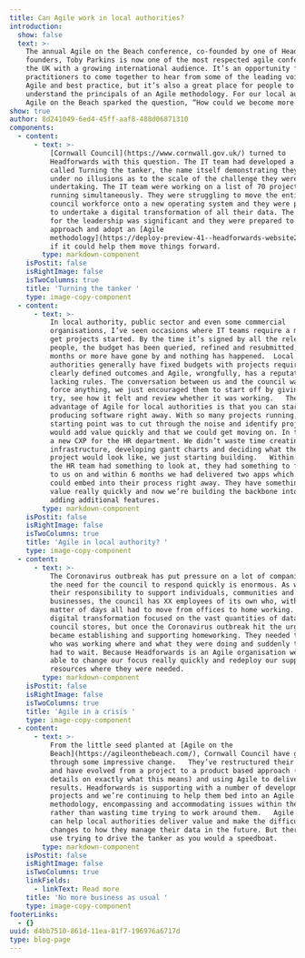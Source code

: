 ```yaml
---
title: Can Agile work in local authorities?
introduction:
  show: false
  text: >-
    The annual Agile on the Beach conference, co-founded by one of Headforwards’
    founders, Toby Parkins is now one of the most respected agile conferences in
    the UK with a growing international audience. It’s an opportunity for Agile
    practitioners to come together to hear from some of the leading voices in
    Agile and best practice, but it’s also a great place for people to get to
    understand the principals of an Agile methodology. For our local authority,
    Agile on the Beach sparked the question, “How could we become more Agile?”
show: true
author: 8d241049-6ed4-45ff-aaf8-488d06871310
components:
  - content:
      - text: >-
          [Cornwall Council](https://www.cornwall.gov.uk/) turned to
          Headforwards with this question. The IT team had developed a project
          called Turning the tanker, the name itself demonstrating they were
          under no illusions as to the scale of the challenge they were
          undertaking. The IT team were working on a list of 70 projects,
          running simultaneously. They were struggling to move the entire
          council workforce onto a new operating system and they were planning
          to undertake a digital transformation of all their data. The challenge
          for the leadership was significant and they were prepared to change
          approach and adopt an [Agile
          methodology](https://deploy-preview-41--headforwards-website2.netlify.app/what-we-do/create-value-through-software/)
          if it could help them move things forward.
        type: markdown-component
    isPostit: false
    isRightImage: false
    isTwoColumns: true
    title: 'Turning the tanker '
    type: image-copy-component
  - content:
      - text: >-
          In local authority, public sector and even some commercial
          organisations, I’ve seen occasions where IT teams require a mandate to
          get projects started. By the time it’s signed by all the relevant
          people, the budget has been queried, refined and resubmitted, four
          months or more have gone by and nothing has happened.  Local
          authorities generally have fixed budgets with projects requiring
          clearly defined outcomes and Agile, wrongfully, has a reputation for
          lacking rules. The conversation between us and the council wasn’t to
          force anything, we just encouraged them to start off by giving it a
          try, see how it felt and review whether it was working.   The
          advantage of Agile for local authorities is that you can start
          producing software right away. With so many projects running, our
          starting point was to cut through the noise and identify projects that
          would add value quickly and that we could get moving on. In this case,
          a new CXP for the HR department. We didn’t waste time creating an
          infrastructure, developing gantt charts and deciding what the final
          project would look like, we just starting building.   Within a week
          the HR team had something to look at, they had something to feed back
          to us on and within 6 months we had delivered two apps which they
          could embed into their process right away. They have something of
          value really quickly and now we’re building the backbone into it and
          adding additional features.
        type: markdown-component
    isPostit: false
    isRightImage: false
    isTwoColumns: true
    title: 'Agile in local authority? '
    type: image-copy-component
  - content:
      - text: >-
          The Coronavirus outbreak has put pressure on a lot of companies, but
          the need for the council to respond quickly is enormous. As well as
          their responsibility to support individuals, communities and
          businesses, the council has XX employees of its own who, within a
          matter of days all had to move from offices to home working.   The
          digital transformation focused on the vast quantities of data the
          council stores, but once the Coronavirus outbreak hit the urgent task
          became establishing and supporting homeworking. They needed to know
          who was working where and what they were doing and suddenly the data
          had to wait. Because Headforwards is an Agile organisation we were
          able to change our focus really quickly and redeploy our support
          resources where they were needed.
        type: markdown-component
    isPostit: false
    isRightImage: false
    isTwoColumns: true
    title: 'Agile in a crisis '
    type: image-copy-component
  - content:
      - text: >-
          From the little seed planted at [Agile on the
          Beach](https://agileonthebeach.com/), Cornwall Council have gone
          through some impressive change.   They’ve restructured their IT Team
          and have evolved from a project to a product based approach (need more
          details on exactly what this means) and using Agile to deliver
          results. Headforwards is supporting with a number of development
          projects and we’re continuing to help them bed into an Agile
          methodology, encompassing and accommodating issues within the plan
          rather than wasting time trying to work around them.   Agile really
          can help local authorities deliver value and make the difficult
          changes to how they manage their data in the future. But there’s no
          use trying to drive the tanker as you would a speedboat.
        type: markdown-component
    isPostit: false
    isRightImage: false
    isTwoColumns: true
    linkFields:
      - linkText: Read more
    title: 'No more business as usual '
    type: image-copy-component
footerLinks:
  - {}
uuid: d4bb7510-861d-11ea-81f7-196976a6717d
type: blog-page
---
```


